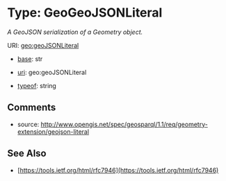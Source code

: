 # Type: GeoGeoJSONLiteral




_A GeoJSON serialization of a Geometry object._



URI: [geo:geoJSONLiteral](http://www.opengis.net/ont/geosparql#geoJSONLiteral)

* [base](https://w3id.org/linkml/base): str

* [uri](https://w3id.org/linkml/uri): geo:geoJSONLiteral


* [typeof](https://w3id.org/linkml/typeof): string







## Comments

* source: http://www.opengis.net/spec/geosparql/1.1/req/geometry-extension/geojson-literal

## See Also

* [https://tools.ietf.org/html/rfc7946](https://tools.ietf.org/html/rfc7946)


